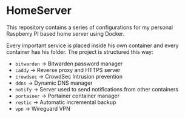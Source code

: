 # HomeServer

This repository contains a series of configurations for my personal Raspberry PI based home server using Docker.

Every important service is placed inside his own container and every container has his folder. 
The project is structured this way:

- `bitwarden` -> Bitwarden password manager
- `caddy` -> Reverse proxy and HTTPS server
- `crowdsec` -> CrowdSec Intrusion prevention
- `ddns` -> Dynamic DNS manager
- `notify` -> Server used to send notifications from other containers
- `portainer` -> Portainer container manager
- `restic` -> Automatic incremental backup
- `vpn` -> Wireguard VPN
